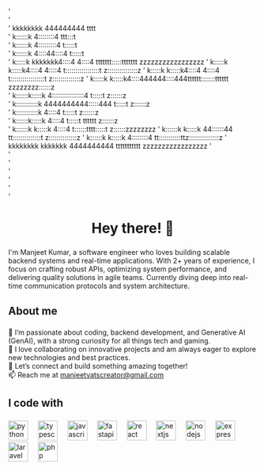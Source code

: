 '                                                                              
'                                                                              
'    kkkkkkkk               444444444           tttt                           
'    k::::::k              4::::::::4        ttt:::t                           
'    k::::::k             4:::::::::4        t:::::t                           
'    k::::::k            4::::44::::4        t:::::t                           
'     k:::::k    kkkkkkk4::::4 4::::4  ttttttt:::::ttttttt    zzzzzzzzzzzzzzzzz
'     k:::::k   k:::::k4::::4  4::::4  t:::::::::::::::::t    z:::::::::::::::z
'     k:::::k  k:::::k4::::4   4::::4  t:::::::::::::::::t    z::::::::::::::z 
'     k:::::k k:::::k4::::444444::::444tttttt:::::::tttttt    zzzzzzzz::::::z  
'     k::::::k:::::k 4::::::::::::::::4      t:::::t                z::::::z   
'     k:::::::::::k  4444444444:::::444      t:::::t               z::::::z    
'     k:::::::::::k            4::::4        t:::::t              z::::::z     
'     k::::::k:::::k           4::::4        t:::::t    tttttt   z::::::z      
'    k::::::k k:::::k          4::::4        t::::::tttt:::::t  z::::::zzzzzzzz
'    k::::::k  k:::::k       44::::::44      tt::::::::::::::t z::::::::::::::z
'    k::::::k   k:::::k      4::::::::4        tt:::::::::::ttz:::::::::::::::z
'    kkkkkkkk    kkkkkkk     4444444444          ttttttttttt  zzzzzzzzzzzzzzzzz
'                                                                              
'                                                                              
'                                                                              
'                                                                              
'                                                                              
'                                                                              
'                                                                              

###

<h1 align="center">Hey there! 👋</h1>

###

<p align="left">I'm Manjeet Kumar, a software engineer who loves building scalable backend systems and real-time applications. With 2+ years of experience, I focus on crafting robust APIs, optimizing system performance, and delivering quality solutions in agile teams. Currently diving deep into real-time communication protocols and system architecture.</p>

###

<h2 align="left">About me</h2>

###

<p align="left">👀 I’m passionate about coding, backend development, and Generative AI (GenAI), with a strong curiosity for all things tech and gaming.<br>🤝 I love collaborating on innovative projects and am always eager to explore new technologies and best practices.<br>💬 Let’s connect and build something amazing together!<br>📫 Reach me at <a href="mailto:manjeetvatscreator@gmail.com">manjeetvatscreator@gmail.com</a></p>

###

<h2 align="left">I code with</h2>

###

<div align="left">
  <img src="https://cdn.jsdelivr.net/gh/devicons/devicon/icons/python/python-original.svg" height="40" alt="python logo"  />
  <img width="12" />
  <img src="https://cdn.jsdelivr.net/gh/devicons/devicon/icons/typescript/typescript-original.svg" height="40" alt="typescript logo"  />
  <img width="12" />
  <img src="https://cdn.jsdelivr.net/gh/devicons/devicon/icons/javascript/javascript-original.svg" height="40" alt="javascript logo"  />
  <img width="12" />
  <img src="https://cdn.jsdelivr.net/gh/devicons/devicon/icons/fastapi/fastapi-original.svg" height="40" alt="fastapi logo"  />
  <img width="12" />
  <img src="https://cdn.jsdelivr.net/gh/devicons/devicon/icons/react/react-original.svg" height="40" alt="react logo"  />
  <img width="12" />
  <img src="https://cdn.jsdelivr.net/gh/devicons/devicon/icons/nextjs/nextjs-original.svg" height="40" alt="nextjs logo"  />
  <img width="12" />
  <img src="https://cdn.jsdelivr.net/gh/devicons/devicon/icons/nodejs/nodejs-original.svg" height="40" alt="nodejs logo"  />
  <img width="12" />
  <img src="https://cdn.jsdelivr.net/gh/devicons/devicon/icons/express/express-original.svg" height="40" alt="express logo"  />
  <img width="12" />
  <img src="https://cdn.jsdelivr.net/gh/devicons/devicon/icons/laravel/laravel-original.svg" height="40" alt="laravel logo"  />
  <img width="12" />
  <img src="https://cdn.jsdelivr.net/gh/devicons/devicon/icons/php/php-original.svg" height="40" alt="php logo"  />
</div>

###
